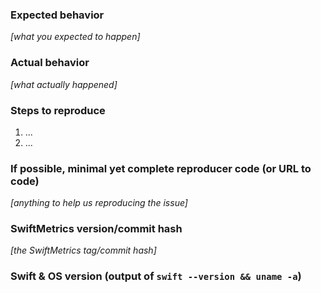 ### Expected behavior
_[what you expected to happen]_

### Actual behavior
_[what actually happened]_

### Steps to reproduce

1. ...
2. ...

### If possible, minimal yet complete reproducer code (or URL to code)

_[anything to help us reproducing the issue]_

### SwiftMetrics version/commit hash

_[the SwiftMetrics tag/commit hash]_

### Swift & OS version (output of `swift --version && uname -a`)
